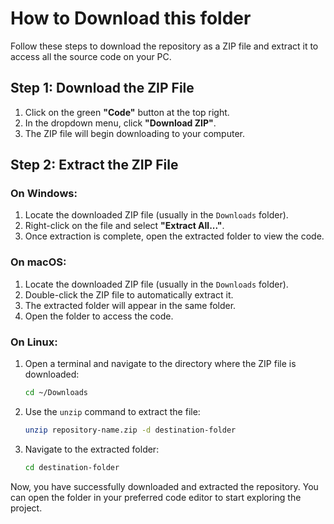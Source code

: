 # How to Download this folder

Follow these steps to download the repository as a ZIP file and extract it to access all the source code on your PC.

## Step 1: Download the ZIP File

1. Click on the green **"Code"** button at the top right.
2. In the dropdown menu, click **"Download ZIP"**.
3. The ZIP file will begin downloading to your computer.

## Step 2: Extract the ZIP File

### On Windows:
1. Locate the downloaded ZIP file (usually in the `Downloads` folder).
2. Right-click on the file and select **"Extract All..."**.
3. Once extraction is complete, open the extracted folder to view the code.

### On macOS:
1. Locate the downloaded ZIP file (usually in the `Downloads` folder).
2. Double-click the ZIP file to automatically extract it.
3. The extracted folder will appear in the same folder.
4. Open the folder to access the code.

### On Linux:
1. Open a terminal and navigate to the directory where the ZIP file is downloaded:
   ```sh
   cd ~/Downloads
   ```
2. Use the `unzip` command to extract the file:
   ```sh
   unzip repository-name.zip -d destination-folder
   ```
3. Navigate to the extracted folder:
   ```sh
   cd destination-folder
   ```

Now, you have successfully downloaded and extracted the repository. You can open the folder in your preferred code editor to start exploring the project.
